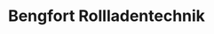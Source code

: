 ---
title: "Bengfort Rollladentechnik"
url: /stadtlohn/bengfort-rollladentechnik/
shop: Jalousien
---